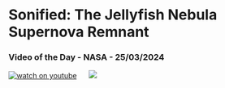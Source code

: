# Sonified: The Jellyfish Nebula Supernova Remnant
### Video of the Day - NASA - 25/03/2024
[![watch on youtube](https://img.youtube.com/vi/NqBfQeJqkfU/mqdefault.jpg)](https://youtube.com/embed/NqBfQeJqkfU?rel=0)&nbsp; &nbsp; &nbsp; <img src="https://github-readme-streak-stats.herokuapp.com/?user=tempo-riz&theme=tokyonight" >



  
